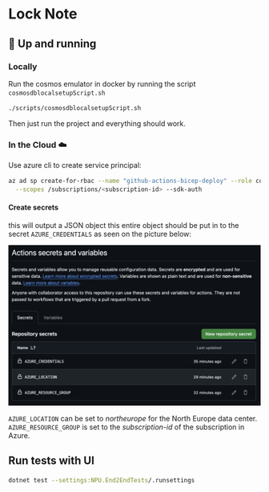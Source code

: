 # Lock Note

## 🚀 Up and running

### Locally

Run the cosmos emulator in docker by running the script `cosmosdblocalsetupScript.sh`

```bash
./scripts/cosmosdblocalsetupScript.sh
```

Then just run the project and everything should work.

### In the Cloud ☁️

Use azure cli to create service principal:

```bash
az ad sp create-for-rbac --name "github-actions-bicep-deploy" --role contributor \
  --scopes /subscriptions/<subscription-id> --sdk-auth
```

#### Create secrets

this will output a JSON object this entire object should be put in to the secret `AZURE_CREDENTIALS` as seen on the picture below:

![alt text](docs/secrets.png)

`AZURE_LOCATION` can be set to *northeurope* for the North Europe data center. `AZURE_RESOURCE_GROUP` is set to the *subscription-id* of the subscription in Azure.

## Run tests with UI

```bash
dotnet test --settings:NPU.End2EndTests/.runsettings
```
